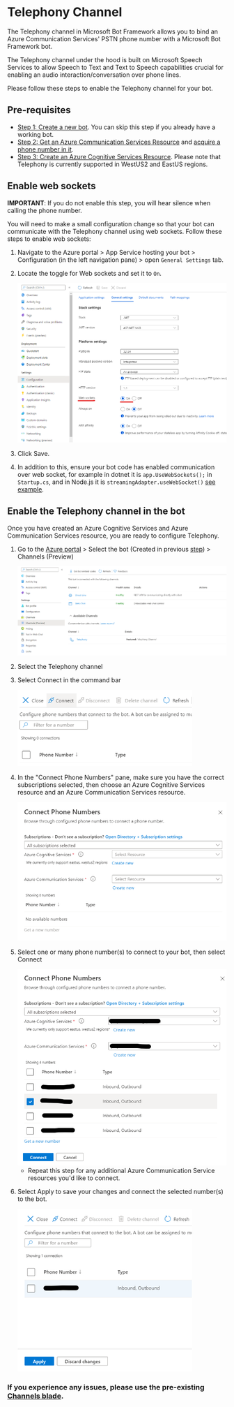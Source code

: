 # Telephony Channel
The Telephony channel in Microsoft Bot Framework allows you to bind an Azure Communication Services' PSTN phone number with a Microsoft Bot Framework bot.

The Telephony channel under the hood is built on Microsoft Speech Services to allow Speech to Text and Text to Speech capabilities crucial for enabling an audio interaction/conversation over phone lines.

Please follow these steps to enable the Telephony channel for your bot.

## Pre-requisites
* [Step 1: Create a new bot](CreateBot.md). You can skip this step if you already have a working bot.
* [Step 2: Get an Azure Communication Services Resource](https://docs.microsoft.com/azure/communication-services/quickstarts/create-communication-resource) and [acquire a phone number in it](https://docs.microsoft.com/azure/communication-services/quickstarts/telephony-sms/get-phone-number).
* [Step 3: Create an Azure Cognitive Services Resource](CreateCogSvcsResource.md). Please note that Telephony is currently supported in WestUS2 and EastUS regions.

## Enable web sockets
**IMPORTANT**: If you do not enable this step, you will hear silence when calling the phone number.

You will need to make a small configuration change so that your bot can communicate with the Telephony channel using web sockets. Follow these steps to enable web sockets:

1. Navigate to the Azure portal > App Service hosting your bot > Configuration (in the left navigation pane) > open `General Settings` tab.
1. Locate the toggle for Web sockets and set it to `On`.

    <img src="images/create-a-bot/telephony-enable-websockets.png" width="550" alt="enable web sockets" />

1. Click Save.
1. In addition to this, ensure your bot code has enabled communication over web socket, for example in dotnet it is `app.UseWebSockets();` in `Startup.cs`, and in Node.js it is `streamingAdapter.useWebSocket()` [see example](https://github.com/microsoft/BotBuilder-Samples/blob/main/samples/javascript_nodejs/02.echo-bot/index.js#L71-L85).

## Enable the Telephony channel in the bot

Once you have created an Azure Cognitive Services and Azure Communication Services resource, you are ready to configure Telephony.

1. Go to the [Azure portal](https://portal.azure.com) > Select the bot (Created in previous [step](CreateBot.md)) > Channels (Preview)

    ![Select channels (Preview) blade](images/create-a-bot/telephony-channels.png)

1. Select the Telephony channel
1. Select Connect in the command bar

    <img src="images/create-a-bot/telephony-connect-button.png" width="400" alt="select connect" />

1. In the "Connect Phone Numbers" pane, make sure you have the correct subscriptions selected, then choose an Azure Cognitive Services resource and an Azure Communication Services resource.

    <img src="images/create-a-bot/telephony-connect-pane.png" width="500" alt="select resources" />

1. Select one or many phone number(s) to connect to your bot, then select Connect

    <img src="images/create-a-bot/telephony-select-numbers.png" width="500" alt="select phone number(s)" />
    
    - Repeat this step for any additional Azure Communication Service resources you'd like to connect.

1. Select Apply to save your changes and connect the selected number(s) to the bot.

    <img src="images/create-a-bot/telephony-apply.png" width="400" alt="apply changes" />

### If you experience any issues, please use the pre-existing [Channels blade](archive/EnableTelephonyLegacy.md).

